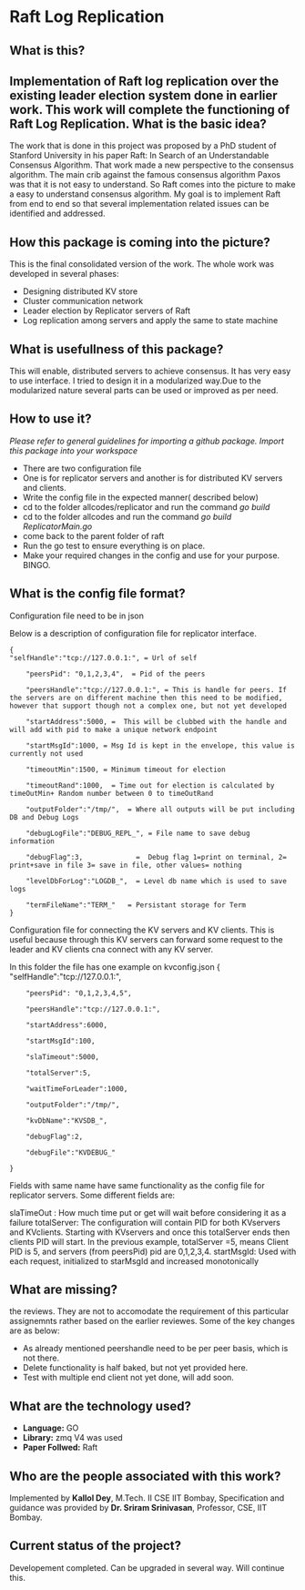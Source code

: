 Raft Log Replication
====================
What is this?
--------------
Implementation of Raft log replication over the existing leader election system done in earlier work.
This work will complete the functioning of Raft Log Replication.
What is the basic idea?
-----------------------
The work that is done in this project was proposed by a PhD student of Stanford University in his paper
Raft: In Search of an Understandable Consensus Algorithm. That work made a new perspective to the 
consensus algorithm. The main crib against the famous consensus algorithm Paxos was that it is not easy
to understand. So Raft comes into the picture to make a easy to understand consensus algorithm. My goal
is to implement Raft from end to end so that several implementation related issues can be identified
and addressed.

How this package is coming into the picture?
--------------------------------------------
This is the final consolidated version of the work. The whole work was developed in several phases:

- Designing distributed KV store
- Cluster communication network
- Leader election by Replicator servers of Raft
- Log replication among servers and apply the same to state machine


What is usefullness of this package?
------------------------------------
This will enable, distributed servers to achieve consensus. It has very easy to use interface. I tried
to design it in a modularized way.Due to the modularized nature several parts can be used or improved 
as per need.

How to use it?
-------------
*Please refer to general guidelines for importing a github package. Import this package into your workspace*

- There are two configuration file
- One is for replicator servers and another is for distributed KV servers and clients.
- Write the config file in the expected manner( described below)
- cd to the folder allcodes/replicator and run the command *go build*
- cd to the folder allcodes and run the command *go build ReplicatorMain.go*
- come back to the parent folder of raft
- Run the go test to ensure everything is on place.
- Make your required changes in the config and use for your purpose. BINGO.

What is the config file format?
------------------
Configuration file need to be in json

Below is a description  of configuration file for replicator interface.
	
	{
	"selfHandle":"tcp://127.0.0.1:", = Url of self

        "peersPid": "0,1,2,3,4",  = Pid of the peers
	
        "peersHandle":"tcp://127.0.0.1:", = This is handle for peers. If the servers are on different machine then this need to be modified, however that support though not a complex one, but not yet developed

        "startAddress":5000, =  This will be clubbed with the handle and will add with pid to make a unique network endpoint

        "startMsgId":1000, = Msg Id is kept in the envelope, this value is currently not used
 
        "timeoutMin":1500, = Minimum timeout for election

        "timeoutRand":1000,  = Time out for election is calculated by timeOutMin+ Random number between 0 to timeOutRand

        "outputFolder":"/tmp/",  = Where all outputs will be put including DB and Debug Logs
	
        "debugLogFile":"DEBUG_REPL_", = File name to save debug information

        "debugFlag":3,             =  Debug flag 1=print on terminal, 2= print+save in file 3= save in file, other values= nothing

        "levelDbForLog":"LOGDB_",  = Level db name which is used to save logs

        "termFileName":"TERM_"   = Persistant storage for Term
	}


Configuration file for connecting the KV servers and KV clients. This is useful because through this KV servers can forward some
request to the leader and KV clients cna connect with any KV server.

In this folder the file has one example on kvconfig.json
	{
	"selfHandle":"tcp://127.0.0.1:",

        "peersPid": "0,1,2,3,4,5",

        "peersHandle":"tcp://127.0.0.1:",

        "startAddress":6000,

        "startMsgId":100,

        "slaTimeout":5000,

        "totalServer":5,

        "waitTimeForLeader":1000,

        "outputFolder":"/tmp/",

        "kvDbName":"KVSDB_",

        "debugFlag":2,

        "debugFile":"KVDEBUG_"
	
	}

Fields with same name have same functionality as the config file for replicator servers. Some different fields are:

slaTimeOut : How much time put or get will wait before considering it as a failure
totalServer: The configuration will contain PID for both KVservers and KVclients. Starting with KVservers and once this totalServer
ends then clients PID will start. In the previous example, totalServer =5, means Client PID is 5, and servers (from peersPid) pid
are 0,1,2,3,4. 
startMsgId: Used with each request, initialized to starMsgId and increased monotonically


What are missing?
-----------------
the reviews. They are not to accomodate the requirement of this particular assignemnts 
rather based on the earlier reviewes. Some of the key changes are as below:

- As already mentioned peershandle need to be per peer basis, which is not there.
- Delete functionality is half baked, but not yet provided here.
- Test with multiple end client not yet done, will add soon.

What are the technology used?
----------------------------
- **Language:** GO 
- **Library:** zmq V4 was used
- **Paper Follwed:** Raft

Who are the people associated with this work?
---------------------------------------------
Implemented by **Kallol Dey**, M.Tech. II  CSE IIT Bombay,
Specification and guidance was provided by **Dr. Sriram Srinivasan**, Professor, CSE, IIT Bombay.


Current status of the project?
------------------------------
Developement completed. Can be upgraded in several way. Will continue this.
